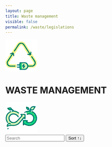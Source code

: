 ```yaml
---
layout: page
title: Waste management
visible: false
permalink: /waste/legislations
---
```


<script src="//cdnjs.cloudflare.com/ajax/libs/list.js/1.5.0/list.min.js"></script>

<div>
	<div class="centered-title" onclick="location.href='/waste'" style="cursor: pointer;">
		<img src="/assets/icons/waste1.png">
		<h1>WASTE MANAGEMENT</h1>
		<img src="/assets/icons/waste2.png">
	</div>
	<div class="flex-container">
		<div id="search-list">
			<div class="searchbox">
				<input class="search" placeholder="Search" />
				<button class="sort" data-sort="name">Sort ↑↓</button>
			</div>	
			<ul class="list"></ul>
			<ul class="pagination"></ul>
		</div>
	</div>

</div>


<script>
	var options = {
		valueNames: [
			"name",
			"tags",
			{ name: "link", attr: "href" } ],
		item: '<li><a class="link"><h3 class="name"></h3><p class="tags"></p></li>',
		page: 5,
  		pagination: true
	};

	var values = [
	{
		name: "VAT directive",
		tags: ["VAT"],
		link: "https://lexparency.org/eu/32006L0112/"
	}, 
	{ 
		name: "Regulation (EU) 2016/679 — General Data Protection Regulation (GDPR)",
		tags: ["privacy", "GDPR"],
		link: "https://lexparency.org/eu/GDPR/"
	},
	{
		name: "Benchmarks Regulation  – BMR",
		tags: ["2986"],
		link: "https://lexparency.org/eu/32016R1011/"
	},
	{
		name: "Payment Services Directive (PSD II)",
		tags: ["Pay", "Payments"],
		link: "https://lexparency.org/eu/32015L2366/"
	}
	];

	var userList = new List('search-list', options, values);
</script>

